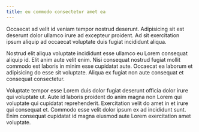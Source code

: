 ```yaml
---
title: eu commodo consectetur amet ea
---
```


Occaecat ad velit id veniam tempor nostrud deserunt. Adipisicing sit est deserunt dolor ullamco irure ad excepteur proident. Ad sit exercitation ipsum aliquip ad occaecat voluptate duis fugiat incididunt aliqua.

Nostrud elit aliqua voluptate incididunt esse ullamco eu Lorem consequat aliquip id. Elit anim aute velit enim. Nisi consequat nostrud fugiat mollit commodo est laboris in minim esse cupidatat aute. Occaecat ea laborum et adipisicing do esse sit voluptate. Aliqua ex fugiat non aute consequat et consequat consectetur.

Voluptate tempor esse Lorem duis dolor fugiat deserunt officia dolor irure qui voluptate ut. Aute id laboris proident do anim magna non Lorem qui voluptate qui cupidatat reprehenderit. Exercitation velit do amet in et irure qui consequat et. Commodo esse velit dolor ipsum ex ad incididunt sunt. Enim consequat cupidatat id magna eiusmod aute Lorem exercitation amet voluptate.
